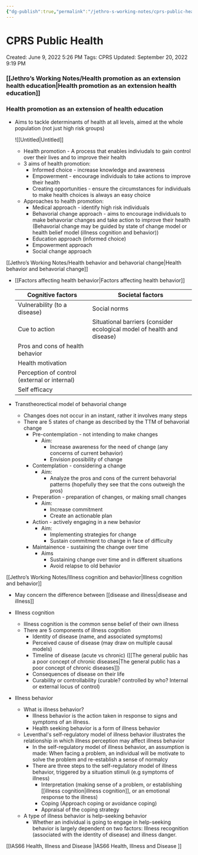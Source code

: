 ```yaml
---
{"dg-publish":true,"permalink":"/jethro-s-working-notes/cprs-public-health/","dgPassFrontmatter":true}
---
```



# CPRS Public Health

Created: June 9, 2022 5:26 PM
Tags: CPRS
Updated: September 20, 2022 9:19 PM

### [[Jethro’s Working Notes/Health promotion as an extension health education\|Health promotion as an extension health education]]

### Health promotion as an extension of health education

- Aims to tackle determinants of health at all levels, aimed at the whole population (not just high risk groups)
    
    ![[Untitled\|Untitled]]
    
    - Health promotion - A process that enables indiviudals to gain control over their lives and to improve their health
    - 3 aims of health promotion:
        - Informed choice - increase knowledge and awareness
        - Empowerment - encourage individuals to take actions to improve their health
        - Creating opportunities - ensure the circumstances for individuals to make health choices is always an easy choice
    - Approaches to health promotion:
        - Medical approach - identify high risk individuals
        - Behavorial change approach - aims to encourage individuals to make behavoriar changes and take action to improve their health (Behavorial change may be guided by state of change model or health belief model (illness cognition and behavior))
        - Education approach (informed choice)
        - Empowerment approach
        - Social change approach

[[Jethro’s Working Notes/Health behavior and behavorial change\|Health behavior and behavorial change]] 

- [[Factors affecting health behavior\|Factors affecting health behavior]]
    
    
    | Cognitive factors | Societal factors |
    | --- | --- |
    | Vulnerability (to a disease) | Social norms |
    | Cue to action | Situational barriers (consider ecological model of health and disease) |
    | Pros and cons of health behavior |  |
    | Health motivation |  |
    | Perception of control (external or internal) |  |
    | Self efficacy |  |

- Transtheorectical model of behavorial change
    - Changes does not occur in an instant, rather it involves many steps
    - There are 5 states of change as described by the TTM of behavorial change
        - Pre-contemplation - not intending to make changes
            - Aim:
                - Increase awareness for the need of change (any concerns of current behavior)
                - Envision possibility of change
        - Contemplation - considering a change
            - Aim:
                - Analyze the pros and cons of the current behavorial patterns (hopefully they see that the cons outweigh the pros)
        - Preperation - preparation of changes, or making small changes
            - Aim:
                - Increase commitment
                - Create an actionable plan
        - Action - actively engaging in a new behavior
            - Aim:
                - Implementing strategies for change
                - Sustain commitment to change in face of difficulty
        - Maintainence - sustaining the change over time
            - Aims
                - Sustaining change over time and in different situations
                - Avoid relapse to old behavior

[[Jethro’s Working Notes/Illness cognition and behavior\|Illness cognition and behavior]] 

- May concern the difference between [[disease and illness\|disease and illness]]

- Illness cognition
    - Illness cognition is the common sense belief of their own illness
    - There are 5 components of illness cognition
        - Identity of disease (name, and associated symptoms)
        - Perceived cause of disease (may draw on multiple causal models)
        - Timeline of disease (acute vs chronic) ([[The general public has a poor concept of chronic diseases\|The general public has a poor concept of chronic diseases]])
        - Consequences of disease on their life
        - Curability or controllability (curable? controlled by who? Internal or external locus of control)

- Illness behavior
    - What is illness behavior?
        - Illness behavior is the action taken in response to signs and symptoms of an illness.
        - Health seeking behavior is a form of illness behavior
    - Leventhal's self-regulatory model of illness behavior illustrates the relationship in which illness perception may affect illness behavior
        - In the self-regulatory model of illness behavior, an assumption is made: When facing a problem, an individual will be motivate to solve the problem and re-establish a sense of normalcy
        - There are three steps to the self-regulatory model of illness behavior, triggered by a situation stimuli (e.g symptoms of illness)
            - Interpretation (making sense of a problem, or establishing [[illness cognition\|illness cognition]], or an emotional response to the illness)
            - Coping (Approach coping or avoidance coping)
            - Appraisal of the coping strategy
    - A type of illness behavior is help-seeking behavior
        - Whether an individual is going to engage in help-seeking behavior is largely dependent on two factors: Illness recognition (associated with the identity of disease) and illness danger.

[[IAS66  Health, Illness and Disease \|IAS66  Health, Illness and Disease ]]